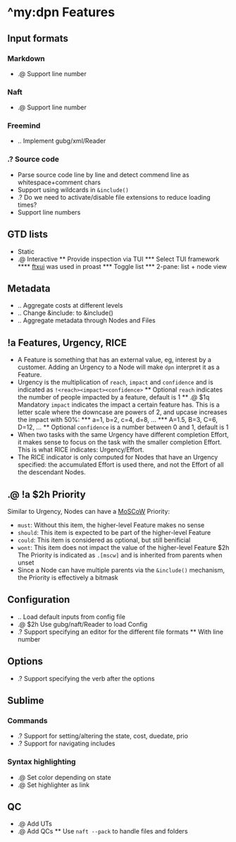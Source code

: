 # ^my:dpn Features

## Input formats
### Markdown
* .@ Support line number
### Naft
* .@ Support line number
### Freemind
* .. Implement gubg/xml/Reader
### .? Source code
* Parse source code line by line and detect commend line as whitespace+comment chars
* Support using wildcards in `&include()`
* .? Do we need to activate/disable file extensions to reduce loading times?
* Support line numbers

## GTD lists
* Static
* .@ Interactive
** Provide inspection via TUI
*** Select TUI framework
**** [ftxui](https://github.com/ArthurSonzogni/FTXUI) was used in proast
*** Toggle list
*** 2-pane: list + node view

## Metadata
* .. Aggregate costs at different levels
* .. Change &include: to &include()
* .. Aggregate metadata through Nodes and Files

## !a Features, Urgency, RICE
* A Feature is something that has an external value, eg, interest by a customer. Adding an Urgency to a Node will make `dpn` interpret it as a Feature.
* Urgency is the multiplication of `reach`, `impact` and `confidence` and is indicated as `!<reach><impact><confidence>`
** Optional `reach` indicates the number of people impacted by a feature, default is 1
** .@ $1q Mandatory `impact` indicates the impact a certain feature has. This is a letter scale where the downcase are powers of 2, and upcase increases the impact with 50%:
*** a=1, b=2, c=4, d=8, ...
*** A=1.5, B=3, C=6, D=12, ...
** Optional `confidence` is a number between 0 and 1, default is 1
* When two tasks with the same Urgency have different completion Effort, it makes sense to focus on the task with the smaller completion Effort. This is what RICE indicates: Urgency/Effort.
* The RICE indicator is only computed for Nodes that have an Urgency specified: the accumulated Effort is used there, and not the Effort of all the descendant Nodes.

## .@ !a $2h Priority
Similar to Urgency, Nodes can have a [MoSCoW](https://en.wikipedia.org/wiki/MoSCoW_method) Priority:
* `must`: Without this item, the higher-level Feature makes no sense
* `should`: This item is expected to be part of the higher-level Feature
* `could`: This item is considered as optional, but still benificial
* `wont`: This item does not impact the value of the higher-level Feature
$2h The Priority is indicated as `.[mscw]` and is inherited from parents when unset
* Since a Node can have multiple parents via the `&include()` mechanism, the Priority is effectively a bitmask

## Configuration
* .. Load default inputs from config file
* .@ $2h Use gubg/naft/Reader to load Config
* .? Support specifying an editor for the different file formats
** With line number

## Options
* .? Support specifying the verb after the options

## Sublime
### Commands
* .? Support for setting/altering the state, cost, duedate, prio
* .? Support for navigating includes
### Syntax highlighting
* .@ Set color depending on state
* .@ Set highlighter as link

## QC
* .@ Add UTs
* .@ Add QCs
** Use `naft --pack` to handle files and folders